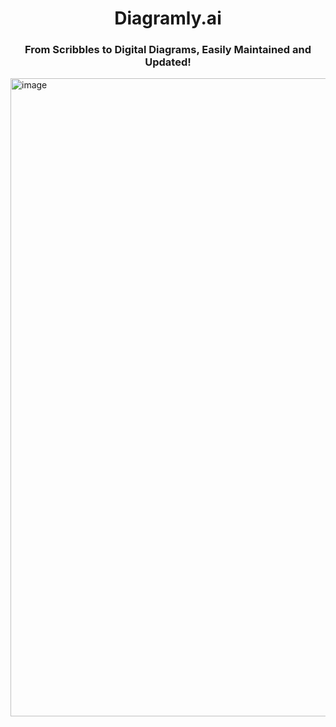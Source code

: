 <div align="center">
  <h1>Diagramly.ai</h1>
  <h3>From Scribbles to Digital Diagrams, Easily Maintained and Updated!</h3>
</div>

<img width="1021" alt="image" src="https://github.com/ZenGPT/diagramly/assets/169417/1b62052c-5d25-46b6-af7f-4c751e1dc950">

